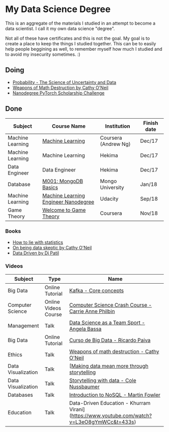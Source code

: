 # My Data Science Degree

This is an aggregate of the materials I studied in an attempt to become a data scientist. I call it my own data science "degree". 

Not all of these have certificates and this is not the goal. My goal is to create a place to keep the things I studied together. This can be to easily help people beggining as well, to remember myself how much I studied and to avoid my insecurity sometimes. :)

## Doing

- [Probability - The Science of Uncertainty and Data](https://courses.edx.org/courses/course-v1:MITx+6.431x+3T2018)
- [Weapons of Math Destruction by Cathy O'Neil](https://weaponsofmathdestructionbook.com/)
- [Nanodegree PyTorch Scholarship Challenge](https://classroom.udacity.com/nanodegrees/nd188/syllabus/core-curriculum)

## Done


| Subject          | Course Name                          | Institution          | Finish date |
|------------------|--------------------------------------|----------------------|-------------|
| Machine Learning | [Machine Learning ](https://www.coursera.org/learn/machine-learning/)| Coursera (Andrew Ng) | Dec/17      |
| Machine Learning | Machine Learning                     | Hekima               | Dec/17      |
| Data Engineer    | Data Engineer                        | Hekima               | Dec/17      |
| Database         | [M001: MongoDB Basics](https://university.mongodb.com/mercury/M001/2018_January/syllabus)                 | Mongo University     |    Jan/18         |
| Machine Learning | [Machine Learning Engineer Nanodegree](https://br.udacity.com/course/machine-learning-engineer-nanodegree--nd009) | Udacity              | Sep/18      |
| Game Theory      | [Welcome to Game Theory](https://www.coursera.org/learn/game-theory-introduction/home/welcome)               | Coursera             | Nov/18      |

### Books

- [How to lie with statistics](http://faculty.neu.edu.cn/cc/zhangyf/papers/How-to-Lie-with-Statistics.pdf)
- [On being data skeptic by Cathy O'Neil](http://www.oreilly.com/data/free/being-a-data-skeptic.csp)
- [Data Driven by Dj Patil](https://www.amazon.com.br/Data-Driven-English-DJ-Patil-ebook/dp/B00SXHFTAS/ref=sr_1_1?ie=UTF8&qid=1541638037&sr=8-1&keywords=data+driven)


### Videos

| Subject                   | Type    | Name                                                 |
|---------------------------|---------|------------------------------------------------------|
| Big Data                  | Online Tutorial    | [Kafka - Core concepts](https://www.youtube.com/watch?v=udnX21__SuU)|  
| Computer Science          | Online Videos Course    | [Computer Science Crash Course - Carrie Anne Philbin](https://www.youtube.com/watch?v=tpIctyqH29Q&list=PL8dPuuaLjXtNlUrzyH5r6jN9ulIgZBpdo)|  
| Management                | Talk    | [Data Science as a Team Sport - Angela Bassa](https://resources.rstudio.com/rstudio-conf-2019/data-science-as-a-team-sport)|  
| Big Data                  |  Online Tutorial   | [Curso de Big Data - Ricardo Paiva](https://www.youtube.com/channel/UCezi21B6fL8H5gim3bRJvCw)|  
| Ethics                    |  Talk   | [Weapons of math destruction - Cathy O'Neil](https://www.youtube.com/watch?v=TQHs8SA1qpk&t=2176s)|  
| Data Visualization        |  Talk   | [[Making data mean more through storytelling](https://www.youtube.com/watch?v=6xsvGYIxJok)|  
| Data Visualization        |  Talk   | [Storytelling with data - Cole Nussbaumer](https://www.youtube.com/watch?v=8EMW7io4rSI&t=1721s)|            
| Databases                 |  Talk   | [Introduction to NoSQL - Martin Fowler](https://www.youtube.com/watch?v=qI_g07C_Q5I&index=82&list=LLJxQd98XUs_Ucg9FJ9VglgA&t=0s)|
| Education                 |  Talk   |  Data-Driven Education - Khurram Virani](https://www.youtube.com/watch?v=L3eO8gYmWCc&t=433s)|



